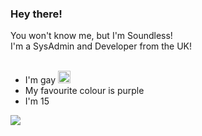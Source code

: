 ### Hey there!
You won't know me, but I'm Soundless!<br>
I'm a SysAdmin and Developer from the UK!<br>
<br>
<ul>
  <li> I'm gay <img src="https://images.emojiterra.com/google/noto-emoji/v2.034/128px/1f3f3-1f308.png" style="aspect-ration:1; height: 20px;"></li>
  <li> My favourite colour is purple </li>
  <li> I'm 15 </li>
</ul>

<img src="https://github.com/soundlesss/soundlesss/blob/main/corgi-computer.gif">
